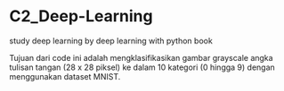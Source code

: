 # C2_Deep-Learning
study deep learning by deep learning with python book

Tujuan dari code ini adalah 
mengklasifikasikan gambar grayscale angka tulisan tangan (28 x 28 piksel) ke dalam 10 kategori (0 hingga 9)
dengan menggunakan dataset MNIST. 
